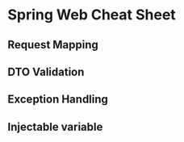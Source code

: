 # Spring Web Cheat Sheet

## Request Mapping

## DTO Validation

## Exception Handling

## Injectable variable